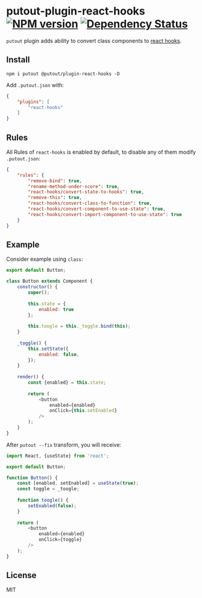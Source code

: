 # putout-plugin-react-hooks [![NPM version][NPMIMGURL]][NPMURL] [![Dependency Status][DependencyStatusIMGURL]][DependencyStatusURL]

[NPMIMGURL]:                https://img.shields.io/npm/v/@putout/plugin-react-hooks.svg?style=flat&longCache=true
[NPMURL]:                   https://npmjs.org/package/@putout/plugin-react-hooks"npm"

[DependencyStatusURL]:      https://david-dm.org/coderaiser/putout?path=packages/plugin-react-hooks
[DependencyStatusIMGURL]:   https://david-dm.org/coderaiser/putout.svg?path=packages/plugin-react-hooks

`putout` plugin adds ability to convert class components to [react hooks](https://reactjs.org/docs/hooks-intro.html).

## Install

```
npm i putout @putout/plugin-react-hooks -D
```

Add `.putout.json` with:

```json
{
    "plugins": [
        "react-hooks"
    ]
}
```

## Rules

All Rules of `react-hooks` is enabled by default, to disable any of them modify `.putout.json`:

```json
{
    "rules": {
        "remove-bind": true,
        "rename-method-under-score": true,
        "react-hooks/convert-state-to-hooks": true,
        "remove-this": true,
        "react-hooks/convert-class-to-function": true,
        "react-hooks/convert-component-to-use-state": true,
        "react-hooks/convert-import-component-to-use-state": true
    }
}
```

## Example

Consider example using `class`:

```js
export default Button;

class Button extends Component {
    constructor() {
        super();
        
        this.state = {
            enabled: true
        };
        
        this.toogle = this._toggle.bind(this);
    }
    
    _toggle() {
        this.setState({
            enabled: false,
        });
    }
    
    render() {
        const {enabled} = this.state;
        
        return (
            <button
                enabled={enabled}
                onClick={this.setEnabled}
            />
        );
    }
}
```

After `putout --fix` transform, you will receive:

```js
import React, {useState} from 'react';

export default Button;

function Button() {
    const [enabled, setEnabled] = useState(true);
    const toggle = _toogle;
    
    function toogle() {
        setEnabled(false);
    }
    
    return (
        <button
            enabled={enabled}
            onClick={toggle}
        />
    );
}
```

## License

MIT

